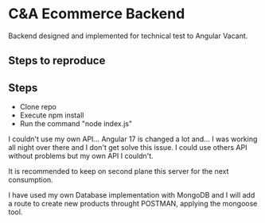 
# C&A Ecommerce Backend

Backend designed and implemented for technical test to Angular Vacant.



## Steps to reproduce


## Steps

- Clone repo
- Execute npm install
- Run the command "node index.js"

I couldn't use my own API... Angular 17 is changed a lot and... I was working all night over there and I don't get solve this issue. I could use others API without problems but my own API I couldn't.

It is recommended to keep on second plane this server for the next consumption.

I have used my own Database implementation with MongoDB and I will add a route to create new products throught POSTMAN, applying the mongoose tool.
